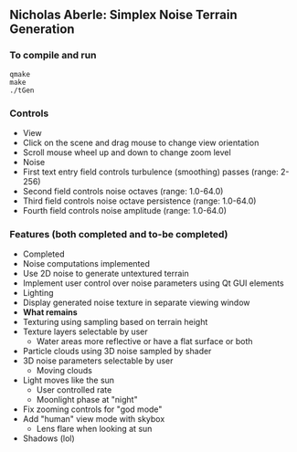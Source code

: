 ## Nicholas Aberle: Simplex Noise Terrain Generation

### To compile and run
```
qmake
make
./tGen
```

### Controls
* View
 * Click on the scene and drag mouse to change view orientation
 * Scroll mouse wheel up and down to change zoom level
* Noise
 * First text entry field controls turbulence (smoothing) passes (range: 2-256)
 * Second field controls noise octaves (range: 1.0-64.0)
 * Third field controls noise octave persistence (range: 1.0-64.0)
 * Fourth field controls noise amplitude (range: 1.0-64.0)

### Features (both completed and to-be completed)
* Completed
 * Noise computations implemented
 * Use 2D noise to generate untextured terrain
 * Implement user control over noise parameters using Qt GUI elements
 * Lighting
 * Display generated noise texture in separate viewing window
* **What remains**
 * Texturing using sampling based on terrain height
 * Texture layers selectable by user
   + Water areas more reflective or have a flat surface or both
 * Particle clouds using 3D noise sampled by shader
 * 3D noise parameters selectable by user
   + Moving clouds
 * Light moves like the sun
   + User controlled rate
    + Moonlight phase at "night"
 * Fix zooming controls for "god mode"
 * Add "human" view mode with skybox
   + Lens flare when looking at sun
 * Shadows (lol)
